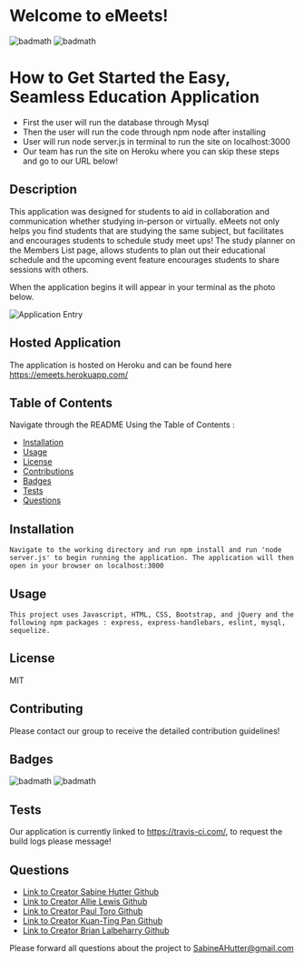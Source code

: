 # Welcome to eMeets!
  ![badmath](https://img.shields.io/badge/license-MIT-green)
  ![badmath](https://img.shields.io/badge/build-passing-orange)

  # How to Get Started the Easy, Seamless Education Application
  * First the user will run the database through Mysql
  * Then the user will run the code through npm node after installing
  * User will run  node server.js in terminal to run the site on localhost:3000
  * Our team has run the site on Heroku where you can skip these steps and go to our URL below!


  ## Description
   This application was designed for students to aid in collaboration and communication whether studying in-person or virtually. eMeets not only helps you find students that are studying the same subject, but facilitates and encourages students to schedule study meet ups! The study planner on the Members List page, allows students to plan out their educational schedule and the upcoming event feature encourages students to share sessions with others.

   
   When the application begins it will appear in your terminal as the photo below. 
   
   ![Application Entry](https://github.com/sabinehutter/Project2/blob/main/images/emeets.png?raw=true)


   
    
  ## Hosted Application
  
   The application is hosted on Heroku and can be found here https://emeets.herokuapp.com/
    
  ## Table of Contents
  Navigate through the README Using the Table of Contents : 

  * [Installation](#installation)
  * [Usage](#usage)
  * [License](#license)
  * [Contributions](#contributing)
  * [Badges](#badges)
  * [Tests](#tests)
  * [Questions](#questions)

  ## Installation
    Navigate to the working directory and run npm install and run 'node server.js' to begin running the application. The application will then open in your browser on localhost:3000 

  ## Usage
    This project uses Javascript, HTML, CSS, Bootstrap, and jQuery and the following npm packages : express, express-handlebars, eslint, mysql, sequelize.

  ## License
  MIT

  ## Contributing
  Please contact our group to receive the detailed contribution guidelines!

  ## Badges
  ![badmath](https://img.shields.io/badge/license-MIT-green)
  ![badmath](https://img.shields.io/badge/build-passing-orange)
  

  ## Tests
  Our application is currently linked to https://travis-ci.com/, to request the build logs please message!
  
  ## Questions
   * [Link to Creator Sabine Hutter Github](https://github.com/sabinehutter)
   * [Link to Creator Allie Lewis Github](https://github.com/allielewis07)
   * [Link to Creator Paul Toro Github](https://github.com/pault929)
   * [Link to Creator Kuan-Ting Pan Github](https://github.com/pankuanting102)
   * [Link to Creator Brian Lalbeharry Github](https://github.com/blalbeharry)

  Please forward all questions about the project to [SabineAHutter@gmail.com](SabineAHutter@gmail.com)
  
